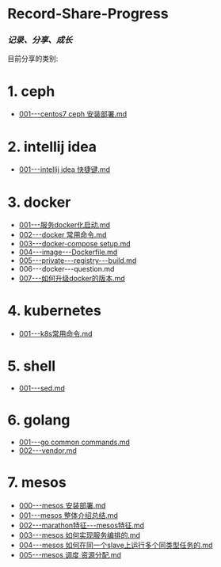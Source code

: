 # Record-Share-Progress
### **_记录、分享、成长_**
目前分享的类别:  
# 1. ceph 
- [001---centos7 ceph 安装部署.md  ](https://github.com/xej520/Record-Share-Progress/blob/master/001---ceph/001---centos7%20ceph%20%E5%AE%89%E8%A3%85%E9%83%A8%E7%BD%B2.md)

# 2. intellij idea 
- [001---intellij idea 快捷键.md  ](https://github.com/xej520/Record-Share-Progress/blob/master/002---intellij%20idea/001---intellij%20idea%20%E5%BF%AB%E6%8D%B7%E9%94%AE.md)

# 3. docker  
- [001---服务docker化启动.md  ](https://github.com/xej520/Record-Share-Progress/blob/master/003---docker/001---%E6%9C%8D%E5%8A%A1docker%E5%8C%96%E5%90%AF%E5%8A%A8.md)
- [002---docker 常用命令.md ](https://github.com/xej520/Record-Share-Progress/blob/master/003---docker/002---docker%20%E5%B8%B8%E7%94%A8%E5%91%BD%E4%BB%A4.md)
- [003---docker-compose setup.md](https://github.com/xej520/Record-Share-Progress/blob/master/003---docker/003---docker-compose%20setup.md)
- [004---image---Dockerfile.md ](https://github.com/xej520/Record-Share-Progress/blob/master/003---docker/004---image---Dockerfile.md)
- [005---private---registry---build.md](https://github.com/xej520/Record-Share-Progress/blob/master/003---docker/005---private---registry---build.md)
- 006---docker---question.md
- [007---如何升级docker的版本.md](https://github.com/xej520/Record-Share-Progress/blob/master/003---docker/007---%E5%A6%82%E4%BD%95%E5%8D%87%E7%BA%A7docker%E7%9A%84%E7%89%88%E6%9C%AC.md)


# 4. kubernetes 
- [001---k8s常用命令.md   ](https://github.com/xej520/Record-Share-Progress/blob/master/004---kubernetes/001---k8s%E5%B8%B8%E7%94%A8%E5%91%BD%E4%BB%A4.md)

# 5. shell 
- [001---sed.md](https://github.com/xej520/Record-Share-Progress/blob/master/005---shell/001---sed.md)

# 6. golang  
- [001---go common commands.md ](https://github.com/xej520/Record-Share-Progress/blob/master/006---golang/001---go%20common%20commands.md)
- [002---vendor.md ](https://github.com/xej520/Record-Share-Progress/blob/master/006---golang/002---vendor.md)

# 7. mesos  
- [000---mesos 安装部署.md](https://github.com/xej520/Record-Share-Progress/blob/master/007---mesos/000---mesos%20%E5%AE%89%E8%A3%85%E9%83%A8%E7%BD%B2.md)
- [001---mesos 整体介绍总结.md](https://github.com/xej520/Record-Share-Progress/blob/master/007---mesos/001---mesos%20%E6%95%B4%E4%BD%93%E4%BB%8B%E7%BB%8D%E6%80%BB%E7%BB%93.md)
- [002---marathon特征---mesos特征.md  ](https://github.com/xej520/Record-Share-Progress/blob/master/007---mesos/002---marathon%E7%89%B9%E5%BE%81---mesos%E7%89%B9%E5%BE%81.md)
- [003---mesos 如何实现服务编排的.md  ](https://github.com/xej520/Record-Share-Progress/blob/master/007---mesos/003---mesos%20%E5%A6%82%E4%BD%95%E5%AE%9E%E7%8E%B0%E6%9C%8D%E5%8A%A1%E7%BC%96%E6%8E%92%E7%9A%84.md)
- [004---mesos 如何在同一个slave上运行多个同类型任务的.md  ](https://github.com/xej520/Record-Share-Progress/blob/master/007---mesos/004---mesos%20%E5%A6%82%E4%BD%95%E5%9C%A8%E5%90%8C%E4%B8%80%E4%B8%AAslave%E4%B8%8A%E8%BF%90%E8%A1%8C%E5%A4%9A%E4%B8%AA%E5%90%8C%E7%B1%BB%E5%9E%8B%E4%BB%BB%E5%8A%A1%E7%9A%84.md)
- [005---mesos 调度 资源分配.md  ](https://github.com/xej520/Record-Share-Progress/blob/master/007---mesos/005---mesos%20%E8%B0%83%E5%BA%A6%20%E8%B5%84%E6%BA%90%E5%88%86%E9%85%8D.md)

